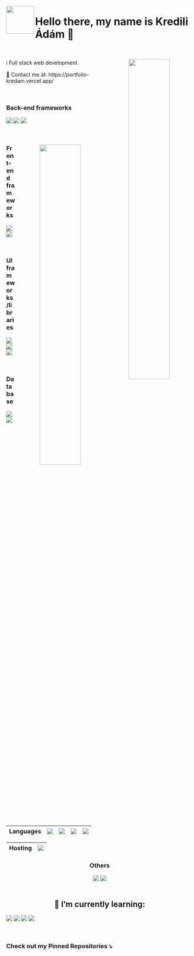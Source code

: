 
<p align="center">
    <img align="left" src="https://tenor.com/view/jojo-greeting-smile-star-platinum-hi-gif-17297758.gif" width="75" height="75" />
  <p align="left">
      <h1 align="left">  Hello there, my name is Kredili Ádám 👋</h1>
  </p>
</p>
&nbsp;
<p align="center">
    <img align="right" width="47%" src="https://github-readme-stats.vercel.app/api?username=Kredam&show_icons=true&theme=tokyonight" />
  <p align="left">
      <p align="left"> ℹ️ Full stack web development</p>
      <p>💬 Contact me at:  https://portfolio-kredam.vercel.app/ </p>
      &nbsp;
      <h3>Back-end frameworks</h3>
      <img align="left" src="https://img.shields.io/badge/flask-%23000.svg?style=for-the-badge&logo=flask&logoColor=white" />
      <img src="https://img.shields.io/badge/node.js-6DA55F?style=for-the-badge&logo=node.js&logoColor=white" />
      <img src="https://img.shields.io/badge/express.js-%23404d59.svg?style=for-the-badge&logo=express&logoColor=%2361DAFB" />
  </p>
</p>
&nbsp;
<div>
  <p align="center" >
      <img align="right" width="47%" src="https://github-readme-stats.vercel.app/api/top-langs/?username=Kredam&layout=compact" />
    <p align="left">
        <h3>Front-end frameworks</h3>
        <img align="left" src="https://img.shields.io/badge/react-%2320232a.svg?style=for-the-badge&logo=react&logoColor=%2361DAFB" />
        <img src="https://img.shields.io/badge/Next-black?style=for-the-badge&logo=next.js&logoColor=white" />
    </p>
  </p>
</div>
&nbsp;
<div>
    <p align="left">
        <h3>UI frameworks/libraries</h3>
        <img src="https://img.shields.io/badge/chakra-%234ED1C5.svg?style=for-the-badge&logo=chakraui&logoColor=white" />
        <img src="https://img.shields.io/badge/MUI-%230081CB.svg?style=for-the-badge&logo=material-ui&logoColor=white" />
        <img src="https://img.shields.io/badge/bootstrap-%23563D7C.svg?style=for-the-badge&logo=bootstrap&logoColor=white" />
    </p>
  </p>
</div>
&nbsp;
<div>
    <p align="left">
        <h3>Database</h3>
        <img src="https://img.shields.io/badge/mysql-%2300f.svg?style=for-the-badge&logo=mysql&logoColor=white" />
        <img src="https://img.shields.io/badge/sqlite-%2307405e.svg?style=for-the-badge&logo=sqlite&logoColor=white" />
    </p>
  </p>
</div>

&nbsp;
    
Languages | <img src="https://img.shields.io/badge/python-3670A0?style=for-the-badge&logo=python&logoColor=ffdd54"> | <img src="https://img.shields.io/badge/javascript-%23323330.svg?style=for-the-badge&logo=javascript&logoColor=%23F7DF1E"> | <img src="https://img.shields.io/badge/java-%23ED8B00.svg?style=for-the-badge&logo=java&logoColor=white"> | <img src="https://img.shields.io/badge/c++-%2300599C.svg?style=for-the-badge&logo=c%2B%2B&logoColor=white">  | 
--- | --- | --- | --- |--- 

Hosting | <img src="https://img.shields.io/badge/vercel-%23000000.svg?style=for-the-badge&logo=vercel&logoColor=white" />  |
--- |--- 
    

<div align="center">
    <h3>Others</h3>
    <img src="https://img.shields.io/badge/React_Router-CA4245?style=for-the-badge&logo=react-router&logoColor=white" />
    <img src="https://img.shields.io/badge/redux-%23593d88.svg?style=for-the-badge&logo=redux&logoColor=white" />

</div>
&nbsp;
<div align="center">
  <h2>🌱 I’m currently learning:</h2>
  <p align="left">
    <img src="https://img.shields.io/badge/angular-%23DD0031.svg?style=for-the-badge&logo=angular&logoColor=white" />
    <img src="https://img.shields.io/badge/react_native-%2320232a.svg?style=for-the-badge&logo=react&logoColor=%2361DAFB" />
    <img src="https://img.shields.io/badge/opencv-%23white.svg?style=for-the-badge&logo=opencv&logoColor=white" />
    <img src="https://img.shields.io/badge/Oracle-F80000?style=for-the-badge&logo=oracle&logoColor=white" />
  </p>
</div>

&nbsp;

### Check out my Pinned Repositories ⤵

<!-- <div align="center" >
  <div>く__,.ヘヽ.　　　　/　,ー､ 〉</div>
　　　　　<div>＼ ', !-─‐-i　/　/´</div>
　　　 　<p> ／｀ｰ'　　　 L/／｀ヽ､</p>
　　 　<p> /　 ／,　 /|　 ,　 ,　　　 ',</p>
　　<p>　ｲ 　/ /-‐/　ｉ　L_ ﾊ ヽ!　 i</p>
　　　<p> ﾚ ﾍ 7ｲ｀ﾄ　 ﾚ'ｧ-ﾄ､!ハ|　 |</p>
　　　<p>　 !,/7 '0'　　 ´0iソ| 　      |　　　</p>
　　　　<p> |.从"　　_　　 ,,,, / |./ 　 |</p>
　　　　<p> ﾚ'| i＞.､,,__　_,.イ / 　.i 　|</p>
　　　　　<p> ﾚ'| | / k_７_/ﾚ'ヽ,　ﾊ.　|</p>
　　　　<p>　　 | |/i 〈|/　 i　,.ﾍ |　i　|</p>
　　　　<p>　　.|/ /　ｉ： 　 ﾍ!　　＼　|</p>
　　　 <p>　 　 kヽ>､ﾊ 　 _,.ﾍ､ 　 /､!</p>
　　　　<p>　　 !'〈//｀Ｔ´', ＼ ｀'7'ｰr'</p>
　　　　<p>　　 ﾚ'ヽL__|___i,___,ンﾚ|ノ</p>
　　　　<p>　 　　　ﾄ-,/　|___./</p>
　　　　<p>　 　　　'ｰ'　　!_,.:</p>
</div> -->
